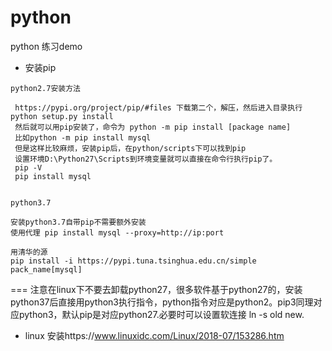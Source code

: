# python
python 练习demo

- 安装pip

```
python2.7安装方法

 https://pypi.org/project/pip/#files 下载第二个，解压，然后进入目录执行python setup.py install
 然后就可以用pip安装了，命令为 python -m pip install [package name]
 比如python -m pip install mysql
 但是这样比较麻烦，安装pip后，在python/scripts下可以找到pip
 设置环境D:\Python27\Scripts到环境变量就可以直接在命令行执行pip了。
 pip -V
 pip install mysql


python3.7

安装python3.7自带pip不需要额外安装
使用代理 pip install mysql --proxy=http://ip:port

用清华的源
pip install -i https://pypi.tuna.tsinghua.edu.cn/simple pack_name[mysql]
```

=== 注意在linux下不要去卸载python27，很多软件基于python27的，安装python37后直接用python3执行指令，python指令对应是python2。pip3同理对应python3，默认pip是对应python27.必要时可以设置软连接 ln -s old new.

- linux 安装https://www.linuxidc.com/Linux/2018-07/153286.htm